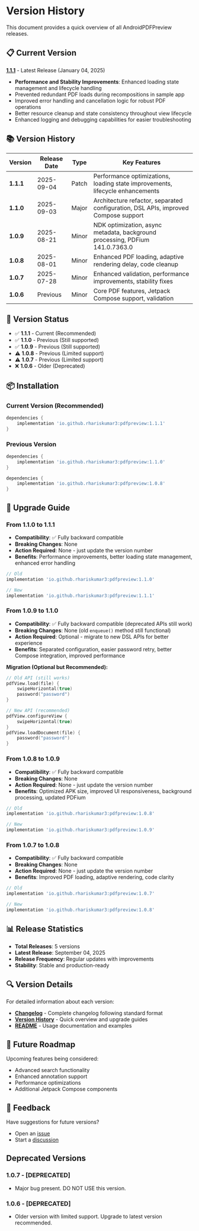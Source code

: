# Version History

This document provides a quick overview of all AndroidPDFPreview releases.

## 📋 Current Version

**[1.1.1](./CHANGELOG.md#111---2025-09-04)** - Latest Release (January 04, 2025)

- **Performance and Stability Improvements**: Enhanced loading state management and lifecycle
  handling
- Prevented redundant PDF loads during recompositions in sample app
- Improved error handling and cancellation logic for robust PDF operations
- Better resource cleanup and state consistency throughout view lifecycle
- Enhanced logging and debugging capabilities for easier troubleshooting

## 📚 Version History

| Version   | Release Date | Type  | Key Features                                                                       |
|-----------|--------------|-------|------------------------------------------------------------------------------------|
| **1.1.1** | 2025-09-04   | Patch | Performance optimizations, loading state improvements, lifecycle enhancements      |
| **1.1.0** | 2025-09-03   | Major | Architecture refactor, separated configuration, DSL APIs, improved Compose support |
| **1.0.9** | 2025-08-21   | Minor | NDK optimization, async metadata, background processing, PDFium 141.0.7363.0       |
| **1.0.8** | 2025-08-01   | Minor | Enhanced PDF loading, adaptive rendering delay, code cleanup                       |
| **1.0.7** | 2025-07-28   | Minor | Enhanced validation, performance improvements, stability fixes                     |
| **1.0.6** | Previous     | Minor | Core PDF features, Jetpack Compose support, validation                             |

## 🔄 Version Status

- ✅ **1.1.1** - Current (Recommended)
- ✅ **1.1.0** - Previous (Still supported)
- ✅ **1.0.9** - Previous (Still supported)
- ⚠️ **1.0.8** - Previous (Limited support)
- ⚠️ **1.0.7** - Previous (Limited support)
- ❌ **1.0.6** - Older (Deprecated)

## 📦 Installation

### Current Version (Recommended)

```gradle
dependencies {
    implementation 'io.github.rhariskumar3:pdfpreview:1.1.1'
}
```

### Previous Version

```gradle
dependencies {
    implementation 'io.github.rhariskumar3:pdfpreview:1.1.0'
}
```

```gradle
dependencies {
    implementation 'io.github.rhariskumar3:pdfpreview:1.0.8'
}
```

## 🚀 Upgrade Guide

### From 1.1.0 to 1.1.1

- **Compatibility**: ✅ Fully backward compatible
- **Breaking Changes**: None
- **Action Required**: None - just update the version number
- **Benefits**: Performance improvements, better loading state management, enhanced error handling

```gradle
// Old
implementation 'io.github.rhariskumar3:pdfpreview:1.1.0'

// New
implementation 'io.github.rhariskumar3:pdfpreview:1.1.1'
```

### From 1.0.9 to 1.1.0

- **Compatibility**: ✅ Fully backward compatible (deprecated APIs still work)
- **Breaking Changes**: None (old `enqueue()` method still functional)
- **Action Required**: Optional - migrate to new DSL APIs for better experience
- **Benefits**: Separated configuration, easier password retry, better Compose integration, improved
  performance

**Migration (Optional but Recommended):**

```kotlin
// Old API (still works)
pdfView.load(file) {
    swipeHorizontal(true)
    password("password")
}

// New API (recommended)
pdfView.configureView {
    swipeHorizontal(true)
}
pdfView.loadDocument(file) {
    password("password")
}
```

### From 1.0.8 to 1.0.9

- **Compatibility**: ✅ Fully backward compatible
- **Breaking Changes**: None
- **Action Required**: None - just update the version number
- **Benefits**: Optimized APK size, improved UI responsiveness, background processing, updated
  PDFium

```gradle
// Old
implementation 'io.github.rhariskumar3:pdfpreview:1.0.8'

// New
implementation 'io.github.rhariskumar3:pdfpreview:1.0.9'
```

### From 1.0.7 to 1.0.8

- **Compatibility**: ✅ Fully backward compatible
- **Breaking Changes**: None
- **Action Required**: None - just update the version number
- **Benefits**: Improved PDF loading, adaptive rendering, code clarity

```gradle
// Old
implementation 'io.github.rhariskumar3:pdfpreview:1.0.7'

// New
implementation 'io.github.rhariskumar3:pdfpreview:1.0.8'
```

## 📊 Release Statistics

- **Total Releases**: 5 versions
- **Latest Release**: September 04, 2025
- **Release Frequency**: Regular updates with improvements
- **Stability**: Stable and production-ready

## 🔍 Version Details

For detailed information about each version:

- **[Changelog](./CHANGELOG.md)** - Complete changelog following standard format
- **[Version History](./VERSION_HISTORY.md)** - Quick overview and upgrade guides
- **[README](../README.md)** - Usage documentation and examples

## 🎯 Future Roadmap

Upcoming features being considered:

- Advanced search functionality
- Enhanced annotation support
- Performance optimizations
- Additional Jetpack Compose components

## 💬 Feedback

Have suggestions for future versions?

- Open an [issue](https://github.com/rhariskumar3/AndroidPDFPreview/issues)
- Start a [discussion](https://github.com/rhariskumar3/AndroidPDFPreview/discussions)

## Deprecated Versions

### **1.0.7 - [DEPRECATED]**

- Major bug present. DO NOT USE this version.

### **1.0.6 - [DEPRECATED]**

- Older version with limited support. Upgrade to latest version recommended.
